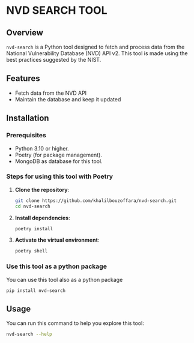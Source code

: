 # NVD SEARCH TOOL

## Overview

`nvd-search` is a Python tool designed to fetch and process data from the National Vulnerability Database (NVD) API v2. This tool is made using the best practices suggested by the NIST.

## Features

- Fetch data from the NVD API
- Maintain the database and keep it updated

## Installation

### Prerequisites

- Python 3.10 or higher.
- Poetry (for package management).
- MongoDB as database for this tool.

### Steps for using this tool with Poetry

1. **Clone the repository**:
    ```bash
    git clone https://github.com/khalilbouzoffara/nvd-search.git
    cd nvd-search
    ```

2. **Install dependencies**:
    ```bash
    poetry install
    ```

3. **Activate the virtual environment**:
    ```bash
    poetry shell
    ```
### Use this tool as a python package

You can use this tool also as a python package
    
    pip install nvd-search
    

## Usage

You can run this command to help you explore this tool:

```bash
nvd-search --help
```